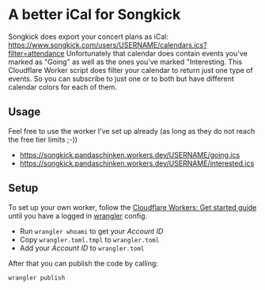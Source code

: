 # A better iCal for Songkick

Songkick does export your concert plans as iCal: https://www.songkick.com/users/USERNAME/calendars.ics?filter=attendance
Unfortunately that calendar does contain events you've marked as "Going" as well as the ones you've marked "Interesting. This Cloudflare Worker script does filter your calendar to return just one type of events. So you can subscribe to just one or to both but have different calendar colors for each of them.

## Usage
Feel free to use the worker I've set up already (as long as they do not reach the free tier limits ;-))
* https://songkick.pandaschinken.workers.dev/USERNAME/going.ics
* https://songkick.pandaschinken.workers.dev/USERNAME/interested.ics

## Setup
To set up your own worker, follow the [Cloudflare Workers: Get started guide](https://developers.cloudflare.com/workers/get-started/guide) until you have a logged in [wrangler](https://developers.cloudflare.com/workers/tooling/wrangler) config.

* Run `wrangler whoami` to get your _Account ID_
* Copy `wrangler.toml.tmpl` to `wrangler.toml`
* Add your _Account ID_ to `wrangler.toml`

After that you can publish the code by calling:
```bash
wrangler publish
```